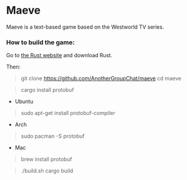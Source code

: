 # Maeve

Maeve is a text-based game based on the Westworld TV series.

### How to build the game:

Go to [the Rust website] and download Rust.

Then:

> git clone https://github.com/AnotherGroupChat/maeve
> cd maeve

> cargo install protobuf

- Ubuntu
> sudo apt-get install protobuf-compiler

- Arch
> sudo pacman -S protobuf

- Mac
> brew install protobuf

> ./build.sh
> cargo build

[the Rust website]: <https://www.rust-lang.org/en-US/>
